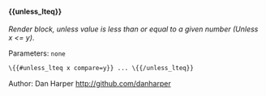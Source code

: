 #### \{{unless_lteq}}
_Render block, unless value is less than or equal to a given number (Unless x <= y)_.

Parameters: `none`

```html
\{{#unless_lteq x compare=y}} ... \{{/unless_lteq}}
```
Author: Dan Harper <http://github.com/danharper>